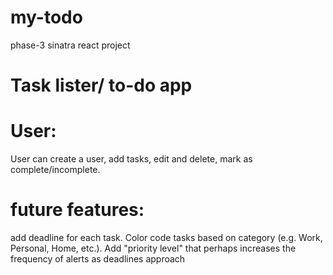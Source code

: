 # my-todo
phase-3 sinatra react project
# Task lister/ to-do app

# User:
User can create a user, add tasks, edit and delete, mark as complete/incomplete.

# future features:
add deadline for each task.
Color code tasks based on category (e.g. Work, Personal, Home, etc.).
Add "priority level" that perhaps increases the frequency of alerts as deadlines approach

